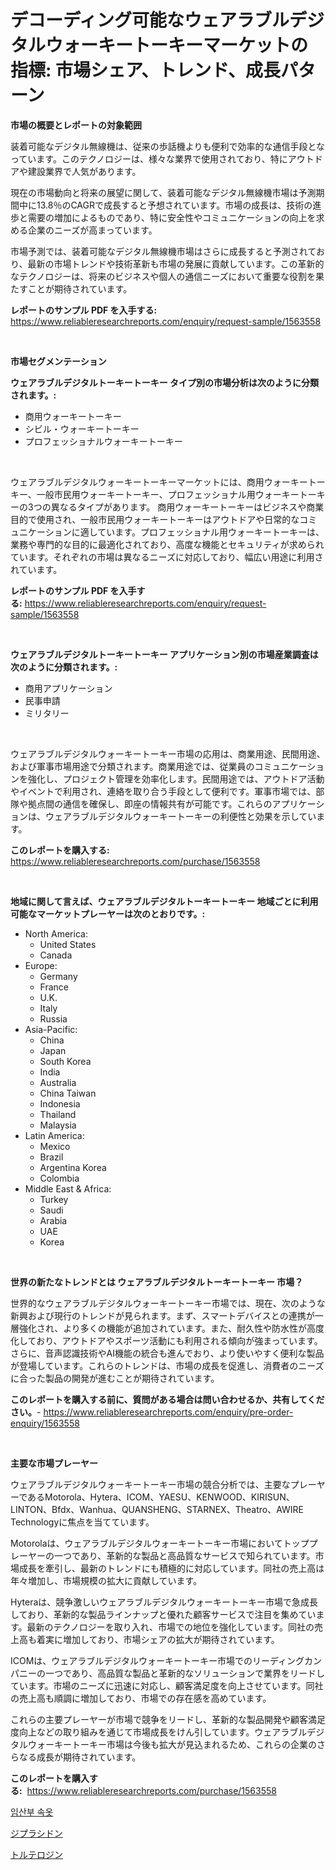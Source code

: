 <p><h1>デコーディング可能なウェアラブルデジタルウォーキートーキーマーケットの指標: 市場シェア、トレンド、成長パターン</h1></p><p><strong>市場の概要とレポートの対象範囲</strong></p>
<p><p>装着可能なデジタル無線機は、従来の歩話機よりも便利で効率的な通信手段となっています。このテクノロジーは、様々な業界で使用されており、特にアウトドアや建設業界で人気があります。</p><p>現在の市場動向と将来の展望に関して、装着可能なデジタル無線機市場は予測期間中に13.8％のCAGRで成長すると予想されています。市場の成長は、技術の進歩と需要の増加によるものであり、特に安全性やコミュニケーションの向上を求める企業のニーズが高まっています。</p><p>市場予測では、装着可能なデジタル無線機市場はさらに成長すると予測されており、最新の市場トレンドや技術革新も市場の発展に貢献しています。この革新的なテクノロジーは、将来のビジネスや個人の通信ニーズにおいて重要な役割を果たすことが期待されています。</p></p>
<p><strong>レポートのサンプル PDF を入手する:</strong> <a href="https://www.reliableresearchreports.com/enquiry/request-sample/1563558">https://www.reliableresearchreports.com/enquiry/request-sample/1563558</a></p>
<p>&nbsp;</p>
<p><strong>市場セグメンテーション</strong></p>
<p><strong>ウェアラブルデジタルトーキートーキー タイプ別の市場分析は次のように分類されます。:</strong></p>
<p><ul><li>商用ウォーキートーキー</li><li>シビル・ウォーキートーキー</li><li>プロフェッショナルウォーキートーキー</li></ul></p>
<p>&nbsp;</p>
<p><p>ウェアラブルデジタルウォーキートーキーマーケットには、商用ウォーキートーキー、一般市民用ウォーキートーキー、プロフェッショナル用ウォーキートーキーの3つの異なるタイプがあります。 商用ウォーキートーキーはビジネスや商業目的で使用され、一般市民用ウォーキートーキーはアウトドアや日常的なコミュニケーションに適しています。プロフェッショナル用ウォーキートーキーは、業務や専門的な目的に最適化されており、高度な機能とセキュリティが求められています。それぞれの市場は異なるニーズに対応しており、幅広い用途に利用されています。</p></p>
<p><strong>レポートのサンプル PDF を入手する:</strong>&nbsp;<a href="https://www.reliableresearchreports.com/enquiry/request-sample/1563558">https://www.reliableresearchreports.com/enquiry/request-sample/1563558</a></p>
<p>&nbsp;</p>
<p><strong> ウェアラブルデジタルトーキートーキー アプリケーション別の市場産業調査は次のように分類されます。:</strong></p>
<p><ul><li>商用アプリケーション</li><li>民事申請</li><li>ミリタリー</li></ul></p>
<p>&nbsp;</p>
<p><p>ウェアラブルデジタルウォーキートーキー市場の応用は、商業用途、民間用途、および軍事市場用途で分類されます。商業用途では、従業員のコミュニケーションを強化し、プロジェクト管理を効率化します。民間用途では、アウトドア活動やイベントで利用され、連絡を取り合う手段として便利です。軍事市場では、部隊や拠点間の通信を確保し、即座の情報共有が可能です。これらのアプリケーションは、ウェアラブルデジタルウォーキートーキーの利便性と効果を示しています。</p></p>
<p><strong>このレポートを購入する:</strong>&nbsp; <a href="https://www.reliableresearchreports.com/purchase/1563558">https://www.reliableresearchreports.com/purchase/1563558</a></p>
<p>&nbsp;</p>
<p><strong>地域に関して言えば、ウェアラブルデジタルトーキートーキー 地域ごとに利用可能なマーケットプレーヤーは次のとおりです。:</strong></p>
<p><ul>
    <li>
        North America:
        <ul>
            <li>United States</li>
            <li>Canada</li>
        </ul>
    </li>
    <li>
        Europe:
        <ul>
            <li>Germany</li>
            <li>France</li>
            <li>U.K.</li>
            <li>Italy</li>
            <li>Russia</li>
        </ul>
    </li>
    <li>
        Asia-Pacific:
        <ul>
            <li>China</li>
            <li>Japan</li>
            <li>South Korea</li>
            <li>India</li>
            <li>Australia</li>
            <li>China Taiwan</li>
            <li>Indonesia</li>
            <li>Thailand</li>
            <li>Malaysia</li>
        </ul>
    </li>
    <li>
        Latin America:
        <ul>
            <li>Mexico</li>
            <li>Brazil</li>
            <li>Argentina Korea</li>
            <li>Colombia</li>
        </ul>
    </li>
    <li>
        Middle East & Africa:
        <ul>
            <li>Turkey</li>
            <li>Saudi</li>
            <li>Arabia</li>
            <li>UAE</li>
            <li>Korea</li>
        </ul>
    </li>
    </ul></p>
<p>&nbsp;</p>
<p><strong>世界の新たなトレンドとは ウェアラブルデジタルトーキートーキー 市場？</strong></p>
<p><p>世界的なウェアラブルデジタルウォーキートーキー市場では、現在、次のような新興および現行のトレンドが見られます。まず、スマートデバイスとの連携が一層強化され、より多くの機能が追加されています。また、耐久性や防水性が高度化しており、アウトドアやスポーツ活動にも利用される傾向が強まっています。さらに、音声認識技術やAI機能の統合も進んでおり、より使いやすく便利な製品が登場しています。これらのトレンドは、市場の成長を促進し、消費者のニーズに合った製品の開発が進むことが期待されています。</p></p>
<p><strong>このレポートを購入する前に、質問がある場合は問い合わせるか、共有してください。</strong>- <a href="https://www.reliableresearchreports.com/enquiry/pre-order-enquiry/1563558">https://www.reliableresearchreports.com/enquiry/pre-order-enquiry/1563558</a></p>
<p>&nbsp;</p>
<p><strong>主要な市場プレーヤー</strong></p>
<p><p>ウェアラブルデジタルウォーキートーキー市場の競合分析では、主要なプレーヤーであるMotorola、Hytera、ICOM、YAESU、KENWOOD、KIRISUN、LINTON、Bfdx、Wanhua、QUANSHENG、STARNEX、Theatro、AWIRE Technologyに焦点を当てています。 </p><p>Motorolaは、ウェアラブルデジタルウォーキートーキー市場においてトッププレーヤーの一つであり、革新的な製品と高品質なサービスで知られています。市場成長を牽引し、最新のトレンドにも積極的に対応しています。同社の売上高は年々増加し、市場規模の拡大に貢献しています。</p><p>Hyteraは、競争激しいウェアラブルデジタルウォーキートーキー市場で急成長しており、革新的な製品ラインナップと優れた顧客サービスで注目を集めています。最新のテクノロジーを取り入れ、市場での地位を強化しています。同社の売上高も着実に増加しており、市場シェアの拡大が期待されています。</p><p>ICOMは、ウェアラブルデジタルウォーキートーキー市場でのリーディングカンパニーの一つであり、高品質な製品と革新的なソリューションで業界をリードしています。市場のニーズに迅速に対応し、顧客満足度を向上させています。同社の売上高も順調に増加しており、市場での存在感を高めています。</p><p>これらの主要プレーヤーが市場で競争をリードし、革新的な製品開発や顧客満足度向上などの取り組みを通じて市場成長をけん引しています。ウェアラブルデジタルウォーキートーキー市場は今後も拡大が見込まれるため、これらの企業のさらなる成長が期待されています。</p></p>
<p><strong>このレポートを購入する:</strong>&nbsp;&nbsp;<a href="https://www.reliableresearchreports.com/purchase/1563558">https://www.reliableresearchreports.com/purchase/1563558</a></p>
<p><p><a href="https://medium.com/@brisamorar2023/%EC%9E%84%EB%B6%80-%EC%86%8D%EC%98%B7-%EC%8B%9C%EC%9E%A5-2031%EB%85%84%EA%B9%8C%EC%A7%80%EC%9D%98-%EB%8F%99%ED%96%A5-%EC%98%88%EC%B8%A1-%EB%B0%8F-%EA%B2%BD%EC%9F%81-%EB%B6%84%EC%84%9D-271729bdd383">임산부 속옷</a></p><p><a href="https://medium.com/@logaolloway76845/ziprasidone%E5%B8%82%E5%A0%B4%E3%81%AE%E5%88%86%E6%9E%90-%E3%82%B0%E3%83%AD%E3%83%BC%E3%83%90%E3%83%AB%E7%94%A3%E6%A5%AD%E3%81%AE%E5%B1%95%E6%9C%9B%E3%81%A8%E4%BA%88%E6%B8%AC-2024%E5%B9%B4%E3%81%8B%E3%82%892031%E5%B9%B4-6e80a60d4e8c">ジプラシドン</a></p><p><a href="https://medium.com/@nicholas.ellison0076890/%E3%83%88%E3%83%AB%E3%83%86%E3%83%AD%E3%82%B8%E3%83%B3%E5%B8%82%E5%A0%B4%E3%81%AE%E3%83%88%E3%83%AC%E3%83%B3%E3%83%89%E3%81%A8%E5%B8%82%E5%A0%B4%E5%88%86%E6%9E%90%E3%81%AF-2024%E5%B9%B4%E3%81%8B%E3%82%892031%E5%B9%B4%E3%81%BE%E3%81%A7%E3%81%AE%E6%9C%9F%E9%96%93%E3%81%AB%E4%BA%88%E6%B8%AC%E3%81%95%E3%82%8C%E3%81%A6%E3%81%84%E3%81%BE%E3%81%99-a70b7cf64ecb">トルテロジン</a></p></p>